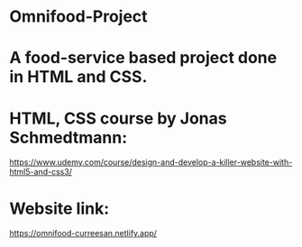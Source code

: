 # Omnifood-Project

# A food-service based project done in HTML and CSS.

# HTML, CSS course by Jonas Schmedtmann:
https://www.udemy.com/course/design-and-develop-a-killer-website-with-html5-and-css3/

# Website link:
https://omnifood-curreesan.netlify.app/
